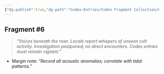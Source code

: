 ```yaml
---
{"dg-publish":true,"dg-path":"Codex-Entries/Codex Fragment Collection/Fragment 6.md","permalink":"/codex-entries/codex-fragment-collection/fragment-6/","tags":["codex","fragment"],"dgShowFileTree":true}
---
```


## **Fragment #6**

> _“Voices beneath the river. Locals report whispers of unseen cult activity. Investigation postponed; no direct encounters. Codex entries must remain vigilant.”_

- Margin note: _“Record all acoustic anomalies; correlate with tidal patterns.”_